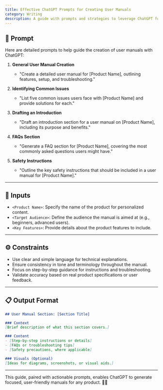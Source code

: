 ```yaml
---
title: Effective ChatGPT Prompts for Creating User Manuals
category: Writing
description: A guide with prompts and strategies to leverage ChatGPT for creating clear, user-friendly technical manuals.
---
```


## 🔧 Prompt

Here are detailed prompts to help guide the creation of user manuals with ChatGPT:

1. **General User Manual Creation**  
   - "Create a detailed user manual for [Product Name], outlining features, setup, and troubleshooting."
   
2. **Identifying Common Issues**  
   - "List five common issues users face with [Product Name] and provide solutions for each."

3. **Drafting an Introduction**  
   - "Draft an introduction section for a user manual on [Product Name], including its purpose and benefits."

4. **FAQs Section**  
   - "Generate a FAQ section for [Product Name], covering the most commonly asked questions users might have."

5. **Safety Instructions**  
   - "Outline the key safety instructions that should be included in a user manual for [Product Name]."

---

## 🧩 Inputs

- `<Product Name>`: Specify the name of the product for personalized content.
- `<Target Audience>`: Define the audience the manual is aimed at (e.g., beginners, advanced users).
- `<Key Features>`: Provide details about the product features to include.

---

## ⚙️ Constraints

- Use clear and simple language for technical explanations.  
- Ensure consistency in tone and terminology throughout the manual.  
- Focus on step-by-step guidance for instructions and troubleshooting.  
- Validate accuracy based on real product specifications or user feedback.

---

## 📋 Output Format

```markdown
## User Manual Section: [Section Title]

### Context
[Brief description of what this section covers.]

### Content
- [Step-by-step instructions or details]
- [FAQs or troubleshooting tips]
- [Safety precautions, where applicable]

### Visuals (Optional)
[Ideas for diagrams, screenshots, or visual aids.]
```

---

This guide, paired with actionable prompts, enables ChatGPT to generate focused, user-friendly manuals for any product.  🚀📖
